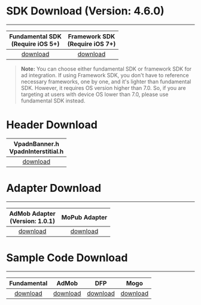 # SDK Download (Version: 4.6.0)
---

Fundamental SDK<br>(Require iOS 5+)  | Framework SDK <br> (Require iOS 7+) |
:-------------: | :------------:|
[download][1]   | [download][8] |


>**Note:** You can choose either fundamental SDK or framework SDK for ad integration. If using Framework SDK, you don't have to reference necessary frameworks, one by one, and it's lighter than fundamental SDK. However, it requires OS version higher than 7.0. So, if you are targeting at users with device OS lower than 7.0, please use fundamental SDK instead.

# Header Download

|VpadnBanner.h <br> VpadnInterstitial.h|
|:-------------:|
|[download][9]|


# Adapter Download
---

AdMob Adapter <br> (Version: 1.0.1)|MoPub Adapter
:---------------------------------:|:-----------:|
[download][2]                      |[download][6]

# Sample Code Download
---

Fundamental     | AdMob        |    DFP       | Mogo
:-------------: | :-----------:|:------------:|:--------:|
[download][3]   | [download][4]|[download][5] |[download][7]



[1]: http://m.vpon.com/sdk/VponSDK-iOS/ios-vpadn-sdk-460-50906102-1609061120-c1cfcf5.a
[2]: http://m.vpadn.com/sdk/VponAdapter_iOS_eff8d70_v1.0.1.a
[3]: {{site.dnldurl}}/sample-code/BannerInterstitialSample_42x.zip
[4]: {{site.dnldurl}}/sample-code/iosAdmobSampleCode.zip
[5]: http://m.vpon.com/sdk/iosDFPsample.zip
[6]: http://m.vpon.com/sdk/Mopub_iOS_Vpon_Adapter1.0.zip
[7]: http://m.vpon.com/sdk/MOGO/MangoDemo.zip

[8]: {{site.dnldurl}}/sdk/VpadnSDKiOS-4.6.0.zip
[9]: {{site.dnldurl}}/vpon-headers.zip
